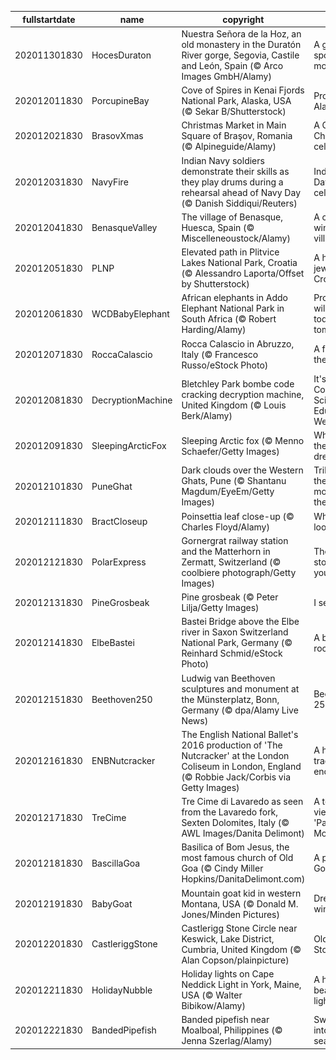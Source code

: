 |fullstartdate|name|copyright|title|image|
|--|--|--|--|--|
202011301830|HocesDuraton|Nuestra Señora de la Hoz, an old monastery in the Duratón River gorge, Segovia, Castile and León, Spain (© Arco Images GmbH/Alamy)|A gorge-ous spot for a monastery|![](/en-IN/2020/12/202011301830HocesDuraton.jpg)|
202012011830|PorcupineBay|Cove of Spires in Kenai Fjords National Park, Alaska, USA (© Sekar B/Shutterstock)|Protecting Alaska|![](/en-IN/2020/12/202012011830PorcupineBay.jpg)|
202012021830|BrasovXmas|Christmas Market in Main Square of Braşov, Romania (© Alpineguide/Alamy)|A Carpathian Christmas celebration|![](/en-IN/2020/12/202012021830BrasovXmas.jpg)|
202012031830|NavyFire|Indian Navy soldiers demonstrate their skills as they play drums during a rehearsal ahead of Navy Day (© Danish Siddiqui/Reuters)|Indian Navy Day celebrations|![](/en-IN/2020/12/202012031830NavyFire.jpg)|
202012041830|BenasqueValley|The village of Benasque, Huesca, Spain (© Miscelleneoustock/Alamy)|A cozy winter village|![](/en-IN/2020/12/202012041830BenasqueValley.jpg)|
202012051830|PLNP|Elevated path in Plitvice Lakes National Park, Croatia (© Alessandro Laporta/Offset by Shutterstock)|A hidden jewel in Croatia|![](/en-IN/2020/12/202012051830PLNP.jpg)|
202012061830|WCDBabyElephant|African elephants in Addo Elephant National Park in South Africa (© Robert Harding/Alamy)|Protecting wildlife today and tomorrow|![](/en-IN/2020/12/202012061830WCDBabyElephant.jpg)|
202012071830|RoccaCalascio|Rocca Calascio in Abruzzo, Italy (© Francesco Russo/eStock Photo)|A fortress in the sky|![](/en-IN/2020/12/202012071830RoccaCalascio.jpg)|
202012081830|DecryptionMachine|Bletchley Park bombe code cracking decryption machine, United Kingdom (© Louis Berk/Alamy)|It's Computer Science Education Week|![](/en-IN/2020/12/202012081830DecryptionMachine.jpg)|
202012091830|SleepingArcticFox|Sleeping Arctic fox (© Menno Schaefer/Getty Images)|What does the fox dream?|![](/en-IN/2020/12/202012091830SleepingArcticFox.jpg)|
202012101830|PuneGhat|Dark clouds over the Western Ghats, Pune (© Shantanu Magdum/EyeEm/Getty Images)|Tribute to the mountains of the world|![](/en-IN/2020/12/202012101830PuneGhat.jpg)|
202012111830|BractCloseup|Poinsettia leaf close-up (© Charles Floyd/Alamy)|What are we looking at?|![](/en-IN/2020/12/202012111830BractCloseup.jpg)|
202012121830|PolarExpress|Gornergrat railway station and the Matterhorn in Zermatt, Switzerland (© coolbiere photograph/Getty Images)|The view will stop you in your tracks|![](/en-IN/2020/12/202012121830PolarExpress.jpg)|
202012131830|PineGrosbeak|Pine grosbeak (© Peter Lilja/Getty Images)|I see one!|![](/en-IN/2020/12/202012131830PineGrosbeak.jpg)|
202012141830|ElbeBastei|Bastei Bridge above the Elbe river in Saxon Switzerland National Park, Germany (© Reinhard Schmid/eStock Photo)|A bridge that rocks|![](/en-IN/2020/12/202012141830ElbeBastei.jpg)|
202012151830|Beethoven250|Ludwig van Beethoven sculptures and monument at the Münsterplatz, Bonn, Germany (© dpa/Alamy Live News)|Beethoven's 250th|![](/en-IN/2020/12/202012151830Beethoven250.jpg)|
202012161830|ENBNutcracker|The English National Ballet's 2016 production of 'The Nutcracker' at the London Coliseum in London, England (© Robbie Jack/Corbis via Getty Images)|A holiday tradition endures|![](/en-IN/2020/12/202012161830ENBNutcracker.jpg)|
202012171830|TreCime|Tre Cime di Lavaredo as seen from the Lavaredo fork, Sexten Dolomites, Italy (© AWL Images/Danita Delimont)|A towering view of the 'Pale Mountains'|![](/en-IN/2020/12/202012171830TreCime.jpg)|
202012181830|BascillaGoa|Basilica of Bom Jesus, the most famous church of Old Goa (© Cindy Miller Hopkins/DanitaDelimont.com)|A piece of Goan history|![](/en-IN/2020/12/202012181830BascillaGoa.jpg)|
202012191830|BabyGoat|Mountain goat kid in western Montana, USA (© Donald M. Jones/Minden Pictures)|Dressed for winter fun|![](/en-IN/2020/12/202012191830BabyGoat.jpg)|
202012201830|CastleriggStone|Castlerigg Stone Circle near Keswick, Lake District, Cumbria, United Kingdom (© Alan Copson/plainpicture)|Older than Stonehenge?|![](/en-IN/2020/12/202012201830CastleriggStone.jpg)|
202012211830|HolidayNubble|Holiday lights on Cape Neddick Light in York, Maine, USA (© Walter Bibikow/Alamy)|A holiday beacon of light|![](/en-IN/2020/12/202012211830HolidayNubble.jpg)|
202012221830|BandedPipefish|Banded pipefish near Moalboal, Philippines (© Jenna Szerlag/Alamy)|Swimming into the season|![](/en-IN/2020/12/202012221830BandedPipefish.jpg)|
